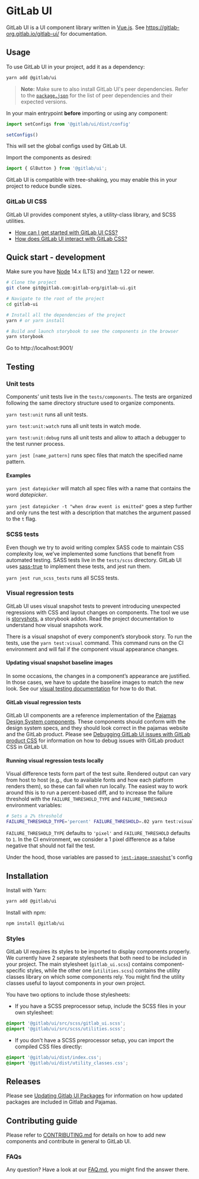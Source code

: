 # GitLab UI

GitLab UI is a UI component library written in [Vue.js](https://vuejs.org).
See https://gitlab-org.gitlab.io/gitlab-ui/ for documentation.

## Usage

To use GitLab UI in your project, add it as a dependency:

```sh
yarn add @gitlab/ui
```

> **Note:** Make sure to also install GitLab UI's peer dependencies. Refer to the
> [`package.json`](./package.json) for the list of peer dependencies and their expected versions.

In your main entrypoint **before** importing or using any component:

```javascript
import setConfigs from '@gitlab/ui/dist/config'

setConfigs()
```

This will set the global configs used by GitLab UI.

Import the components as desired:

```javascript
import { GlButton } from '@gitlab/ui';
```

GitLab UI is compatible with tree-shaking, you may enable this in your project to reduce bundle sizes.

### GitLab UI CSS

GitLab UI provides component styles, a utility-class library, and SCSS utilities.

- [How can I get started with GitLab UI CSS?](doc/css.md)
- [How does GitLab UI interact with GitLab CSS?](doc/debugging-gitlab-ui-with-gitlab-css.md)

## Quick start - development

Make sure you have [Node](https://nodejs.org/en/) 14.x (LTS) and [Yarn](https://yarnpkg.com/) 1.22 or newer.

```sh
# Clone the project
git clone git@gitlab.com:gitlab-org/gitlab-ui.git

# Navigate to the root of the project
cd gitlab-ui

# Install all the dependencies of the project
yarn # or yarn install

# Build and launch storybook to see the components in the browser
yarn storybook
```

Go to http://localhost:9001/

## Testing

### Unit tests

Components’ unit tests live in the `tests/components`. The tests are organized following the same directory structure used to organize components.

`yarn test:unit` runs all unit tests.

`yarn test:unit:watch` runs all unit tests in watch mode.

`yarn test:unit:debug` runs all unit tests and allow to attach a debugger to the test runner process.

`yarn jest [name_pattern]` runs spec files that match the specified name pattern.

#### Examples

`yarn jest datepicker` will match all spec files with a name that contains the word _datepicker_.

`yarn jest datepicker -t "when draw event is emitted"` goes a step further and only runs the test with a description that matches the argument passed to the `t` flag.

### SCSS tests

Even though we try to avoid writing complex SASS code to maintain CSS complexity low, we’ve implemented some functions that benefit from automated testing. SASS tests live in the `tests/scss` directory. GitLab UI uses [sass-true](https://www.oddbird.net/true/) to implement these tests, and jest run them.

`yarn jest run_scss_tests` runs all SCSS tests.

### Visual regression tests

GitLab UI uses visual snapshot tests to prevent introducing unexpected regressions with CSS and layout changes on components. The tool we use is [storyshots](https://github.com/storybookjs/storybook/tree/master/addons/storyshots/storyshots-core), a storybook addon. Read the project documentation to understand how visual snapshots work.

There is a visual snapshot of every component’s storybook story. To run the tests, use the `yarn test:visual` command. This command runs on the CI environment and will fail if the component visual appearance changes.

#### Updating visual snapshot baseline images

In some occasions, the changes in a component’s appearance are justified. In those cases, we have to update the baseline images to match the new look. See our [visual testing documentation](doc/contributing/visual_testing.md) for how to do that.

#### GitLab visual regression tests

GitLab UI components are a reference implementation of the [Pajamas Design System components](https://design.gitlab.com/components/status). These components should conform with the design system specs, and they should look correct in the pajamas website and the GitLab product. Please see [Debugging GitLab UI issues with GitLab product CSS](doc/debugging-gitlab-ui-with-gitlab-css.md) for information on how to debug issues with GitLab product CSS in GitLab UI.

#### Running visual regression tests locally

Visual difference tests form part of the test suite. Rendered output can vary
from host to host (e.g., due to available fonts and how each platform renders
them), so these can fail when run locally. The easiest way to work around this
is to run a percent-based diff, and to increase the failure threshold with the
`FAILURE_THRESHOLD_TYPE` and `FAILURE_THRESHOLD` environment variables:

```sh
# Sets a 2% threshold
FAILURE_THRESHOLD_TYPE='percent' FAILURE_THRESHOLD=.02 yarn test:visual
```

`FAILURE_THRESHOLD_TYPE` defaults to `'pixel'` and `FAILURE_THRESHOLD` defaults to `1`. In the CI
environment, we consider a 1 pixel difference as a false negative that should not fail the test.

Under the hood, those variables are passed to
[`jest-image-snapshot`](https://github.com/americanexpress/jest-image-snapshot)'s config

## Installation

Install with Yarn:

```sh
yarn add @gitlab/ui
```

Install with npm:

```sh
npm install @gitlab/ui
```

### Styles

GitLab UI requires its styles to be imported to display components properly. We currently have 2
separate stylesheets that both need to be included in your project. The main stylesheet
(`gitlab_ui.scss`) contains component-specific styles, while the other one (`utilities.scss`)
contains the utility classes library on which some components rely. You might find the utility
classes useful to layout components in your own project.

You have two options to include those stylesheets:

- If you have a SCSS preprocessor setup, include the SCSS files in your own stylesheet:

```scss
@import '@gitlab/ui/src/scss/gitlab_ui.scss';
@import '@gitlab/ui/src/scss/utilities.scss';
```

- If you don't have a SCSS preprocessor setup, you can import the compiled CSS files directly:

```css
@import '@gitlab/ui/dist/index.css';
@import '@gitlab/ui/dist/utility_classes.css';
```

## Releases

Please see [Updating Gitlab UI Packages](doc/updating-gitlab-ui-packages.md) for information on how updated packages are included in Gitlab and Pajamas.

## Contributing guide

Please refer to [CONTRIBUTING.md](CONTRIBUTING.md) for details on how to add new components and contribute in general to GitLab UI.

### FAQs

Any question? Have a look at our [FAQ.md](FAQ.md), you might find the answer there.
